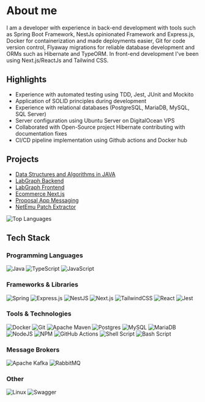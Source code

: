 # About me 

I am a developer with experience in back-end development with tools such as Spring Boot Framework, NestJs opinionated Framework and Express.js, Docker for containerization and made deployments easier, Git for code version control, Flyaway migrations for reliable database development and ORMs such as Hibernate and TypeORM. In front-end development I've been using Next.js/ReactJs and Tailwind CSS.

## Highlights

- Experience with automated testing using TDD, Jest, JUnit and Mockito
- Application of SOLID principles during development
- Experience with relational databases (PostgreSQL, MariaDB, MySQL, SQL Server)
- Server configuration using Ubuntu Server on DigitalOcean VPS
- Collaborated with Open-Source project Hibernate contributing with documentation fixes
- CI/CD pipeline implementation using Github actions and Docker hub

## Projects
- [Data Structures and Algorithms in JAVA](https://github.com/LeonardoMeireles55/Data-Structures-and-Algorithms-In-JAVA)
- [LabGraph Backend](https://github.com/LabGraphTeam/LabGraph-Back-End)
- [LabGraph Frontend](https://github.com/LabGraphTeam/LabGraph-Front-End)
- [Ecommerce Next.js](https://github.com/LeonardoMeireles55/Ecommerce-Next.Js)
- [Proposal App Messaging](https://github.com/LeonardoMeireles55/Proposal-App-Messaging)
- [NetEmu Patch Extractor](https://github.com/LeonardoMeireles55/NetEmuPatchExtractor)

![Top Languages](https://github-readme-stats.vercel.app/api/top-langs/?username=LeonardoMeireles55&hide_progress=true&show_icons=true&bg_color=00000000&title_color=2F81F7&text_color=8B949E)

## Tech Stack

### Programming Languages
![Java](https://img.shields.io/badge/java-%23ED8B00.svg?style=for-the-badge&logo=java&logoColor=white)
![TypeScript](https://img.shields.io/badge/typescript-%23007ACC.svg?style=for-the-badge&logo=typescript&logoColor=white)
![JavaScript](https://img.shields.io/badge/javascript-%23323330.svg?style=for-the-badge&logo=javascript&logoColor=%23F7DF1E)

### Frameworks & Libraries
![Spring](https://img.shields.io/badge/spring-%236DB33F.svg?style=for-the-badge&logo=spring&logoColor=white)
![Express.js](https://img.shields.io/badge/express.js-%23404d59.svg?style=for-the-badge&logo=express&logoColor=%2361DAFB)
![NestJS](https://img.shields.io/badge/nestjs-%23E0234E.svg?style=for-the-badge&logo=nestjs&logoColor=white)
![Next.js](https://img.shields.io/badge/next.js-%23000000.svg?style=for-the-badge&logo=next-dot-js&logoColor=white)
![TailwindCSS](https://img.shields.io/badge/tailwindcss-%2338B2AC.svg?style=for-the-badge&logo=tailwind-css&logoColor=white)
![React](https://img.shields.io/badge/react-%2320232a.svg?style=for-the-badge&logo=react&logoColor=%2361DAFB)
![Jest](https://img.shields.io/badge/-jest-%23C21325?style=for-the-badge&logo=jest&logoColor=white)

### Tools & Technologies
![Docker](https://img.shields.io/badge/docker-%230db7ed.svg?style=for-the-badge&logo=docker&logoColor=white)
![Git](https://img.shields.io/badge/git-%23F05033.svg?style=for-the-badge&logo=git&logoColor=white)
![Apache Maven](https://img.shields.io/badge/Apache%20Maven-C71A36?style=for-the-badge&logo=Apache%20Maven&logoColor=white)
![Postgres](https://img.shields.io/badge/postgres-%23316192.svg?style=for-the-badge&logo=postgresql&logoColor=white)
![MySQL](https://img.shields.io/badge/mysql-%2300f.svg?style=for-the-badge&logo=mysql&logoColor=white)
![MariaDB](https://img.shields.io/badge/mariadb-%23003545.svg?style=for-the-badge&logo=mariadb&logoColor=white)
![NodeJS](https://img.shields.io/badge/node.js-6DA55F?style=for-the-badge&logo=node.js&logoColor=white)
![NPM](https://img.shields.io/badge/NPM-%23CB3837.svg?style=for-the-badge&logo=npm&logoColor=white)
![GitHub Actions](https://img.shields.io/badge/GitHub%20Actions-2088FF?style=for-the-badge&logo=github-actions&logoColor=white)
![Shell Script](https://img.shields.io/badge/shell_script-%23121011.svg?style=for-the-badge&logo=gnu-bash&logoColor=white)
![Bash Script](https://img.shields.io/badge/bash_script-%23121011.svg?style=for-the-badge&logo=gnu-bash&logoColor=white)

### Message Brokers
![Apache Kafka](https://img.shields.io/badge/Apache%20Kafka-000?style=for-the-badge&logo=apachekafka)
![RabbitMQ](https://img.shields.io/badge/Rabbitmq-FF6600?style=for-the-badge&logo=rabbitmq&logoColor=white)

### Other
![Linux](https://img.shields.io/badge/Linux-FCC624?style=for-the-badge&logo=linux&logoColor=black)
![Swagger](https://img.shields.io/badge/-Swagger-%23Clojure?style=for-the-badge&logo=swagger&logoColor=white)
